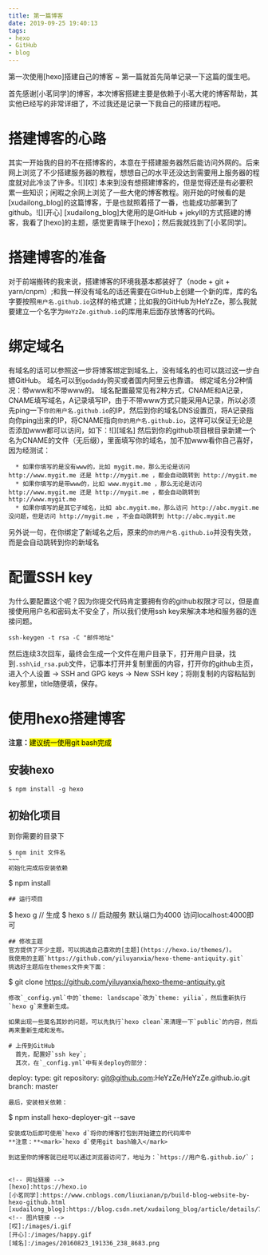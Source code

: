 ```yaml
---
title: 第一篇博客
date: 2019-09-25 19:40:13
tags:
- hexo
- GitHub
- blog
---
```

第一次使用[hexo]搭建自己的博客 ~ 第一篇就首先简单记录一下这篇的蛋生吧。

首先感谢[小茗同学]的博客，本次博客搭建主要是依赖于小茗大佬的博客帮助，其实他已经写的非常详细了，不过我还是记录一下我自己的搭建历程吧。

<!-- more -->

# 搭建博客的心路
其实一开始我的目的不在搭博客的，本意在于搭建服务器然后能访问外网的。后来网上浏览了不少搭建服务器的教程，想想自己的水平还没达到需要用上服务器的程度就对此冷淡了许多。![][哎]
本来到没有想搭建博客的，但是觉得还是有必要积累一些知识；闲暇之余网上浏览了一些大佬的博客教程。刚开始的时候看的是[xudailong_blog]的这篇博客，于是也就照着搭了一番，也能成功部署到了github。![][开心]
[xudailong_blog]大佬用的是GitHub + jekyll的方式搭建的博客，我看了[hexo]的主题，感觉更青睐于[hexo]；然后我就找到了[小茗同学]。
# 搭建博客的准备
对于前端搬砖的我来说，搭建博客的环境我基本都装好了（node + git + yarn/cnpm）;和我一样没有域名的话还需要在GitHub上创建一个新的库，库的名字要按照`用户名.github.io`这样的格式建；比如我的GitHub为HeYzZe，那么我就要建立一个名字为`HeYzZe.github.io`的库用来后面存放博客的代码。
# 绑定域名
有域名的话可以参照这一步将博客绑定到域名上，没有域名的也可以跳过这一步白嫖GitHub。
域名可以到`godaddy`购买或者国内阿里云也靠谱。
绑定域名分2种情况：带www和不带www的。
域名配置最常见有2种方式，CNAME和A记录，CNAME填写域名，A记录填写IP，由于不带www方式只能采用A记录，所以必须先ping一下`你的用户名.github.io`的IP，然后到你的域名DNS设置页，将A记录指向你ping出来的IP，将CNAME指向`你的用户名.github.io`，这样可以保证无论是否添加www都可以访问，如下：![][域名]
然后到你的github项目根目录新建一个名为CNAME的文件（无后缀），里面填写你的域名，加不加www看你自己喜好，因为经测试：
~~~
  * 如果你填写的是没有www的，比如 mygit.me，那么无论是访问 http://www.mygit.me 还是 http://mygit.me ，都会自动跳转到 http://mygit.me
  * 如果你填写的是带www的，比如 www.mygit.me ，那么无论是访问 http://www.mygit.me 还是 http://mygit.me ，都会自动跳转到 http://www.mygit.me
  * 如果你填写的是其它子域名，比如 abc.mygit.me，那么访问 http://abc.mygit.me 没问题，但是访问 http://mygit.me ，不会自动跳转到 http://abc.mygit.me
~~~
另外说一句，在你绑定了新域名之后，原来的`你的用户名.github.io`并没有失效，而是会自动跳转到你的新域名
# 配置SSH key
为什么要配置这个呢？因为你提交代码肯定要拥有你的github权限才可以，但是直接使用用户名和密码太不安全了，所以我们使用ssh key来解决本地和服务器的连接问题。
~~~
ssh-keygen -t rsa -C "邮件地址"
~~~
然后连续3次回车，最终会生成一个文件在用户目录下，打开用户目录，找到`.ssh\id_rsa.pub`文件，记事本打开并复制里面的内容，打开你的github主页，进入个人设置 -> SSH and GPG keys -> New SSH key；将刚复制的内容粘贴到key那里，title随便填，保存。
# 使用hexo搭建博客
**注意：**<mark>建议统一使用git bash完成</mark>
## 安装hexo
~~~
$ npm install -g hexo
~~~
## 初始化项目
到你需要的目录下
~~~
$ npm init 文件名
~~~`
初始化完成后安装依赖
~~~
$ npm install
~~~
## 运行项目
~~~
$ hexo g // 生成
$ hexo s // 启动服务 默认端口为4000 访问localhost:4000即可
~~~
## 修改主题
官方提供了不少主题，可以挑选自己喜欢的[主题](https://hexo.io/themes/)。
我使用的主题`https://github.com/yiluyanxia/hexo-theme-antiquity.git`
挑选好主题后在themes文件夹下面：
~~~
$ git clone https://github.com/yiluyanxia/hexo-theme-antiquity.git
~~~
修改`_config.yml`中的`theme: landscape`改为`theme: yilia`，然后重新执行`hexo g`来重新生成。

如果出现一些莫名其妙的问题，可以先执行`hexo clean`来清理一下`public`的内容，然后再来重新生成和发布。

# 上传到GitHub
  首先，配置好`ssh key`;
  其次，在`_config.yml`中有关deploy的部分：
  ~~~
  deploy:
    type: git
    repository: git@github.com:HeYzZe/HeYzZe.github.io.git
    branch: master
  ~~~
  最后，安装相关依赖：
  ~~~
  $ npm install hexo-deployer-git --save
  ~~~
  安装成功后即可使用`hexo d`将你的博客打包到开始建立的代码库中
**注意：**<mark>`hexo d`使用git bash输入</mark>

到这里你的博客就已经可以通过浏览器访问了，地址为：`https://用户名.github.io/`；


<!-- 网址链接 -->
[hexo]:https://hexo.io
[小茗同学]:https://www.cnblogs.com/liuxianan/p/build-blog-website-by-hexo-github.html
[xudailong_blog]:https://blog.csdn.net/xudailong_blog/article/details/78762262
<!-- 图片链接 -->
[哎]:/images/i.gif
[开心]:/images/happy.gif
[域名]:/images/20160823_191336_238_8683.png
